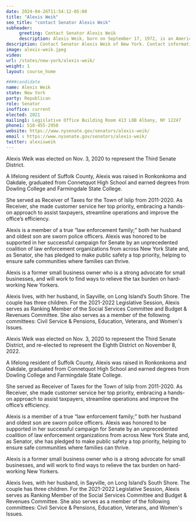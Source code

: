 ```yaml
---
date: 2024-04-26T11:54:12-05:00
title: "Alexis Weik"
seo_title: "contact Senator Alexis Weik"
subheader:
     greeting: Contact Senator Alexis Weik
     description: Alexis Weik, born on September 17, 1972, is an American politician, civil servant, and businesswoman. She has been representing the 3rd district in the New York State Senate since 2021. She is a member of the Republican Party.
description: Contact Senator Alexis Weik of New York. Contact information for Alexis Weik includes email address, phone number, and mailing address.
image: alexis-weik.jpeg
video:
url: /states/new-york/alexis-weik/
weight: 1
layout: course_home

####candidate
name: Alexis Weik
state: New York
party: Republican
role: Senator
inoffice: current
elected: 2021
mailing1: Legislative Office Building Room 413 LOB Albany, NY 12247
phone1: 518-455-2950
website: https://www.nysenate.gov/senators/alexis-weik/
email : https://www.nysenate.gov/senators/alexis-weik/
twitter: alexisweik
---
```


Alexis Weik was elected on Nov. 3, 2020 to represent the Third Senate District.

A lifelong resident of Suffolk County, Alexis was raised in Ronkonkoma and Oakdale, graduated from Connetquot High School and earned degrees from Dowling College and Farmingdale State College.

She served as Receiver of Taxes for the Town of Islip from 2011-2020. As Receiver, she made customer service her top priority, embracing a hands-on approach to assist taxpayers, streamline operations and improve the office’s efficiency.

Alexis is a member of a true “law enforcement family;” both her husband and oldest son are sworn police officers. Alexis was honored to be supported in her successful campaign for Senate by an unprecedented coalition of law enforcement organizations from across New York State and, as Senator, she has pledged to make public safety a top priority, helping to ensure safe communities where families can thrive.

Alexis is a former small business owner who is a strong advocate for small businesses, and will work to find ways to relieve the tax burden on hard-working New Yorkers.

Alexis lives, with her husband, in Sayville, on Long Island’s South Shore. The couple has three children. For the 2021-2022 Legislative Session, Alexis serves as Ranking Member of the Social Services Committee and Budget & Revenues Committee. She also serves as a member of the following committees: Civil Service & Pensions, Education, Veterans, and Women's Issues.


Alexis Weik was elected on Nov. 3, 2020 to represent the Third Senate District, and re-elected to represent the Eighth District on November 8, 2022.

A lifelong resident of Suffolk County, Alexis was raised in Ronkonkoma and Oakdale, graduated from Connetquot High School and earned degrees from Dowling College and Farmingdale State College.

She served as Receiver of Taxes for the Town of Islip from 2011-2020. As Receiver, she made customer service her top priority, embracing a hands-on approach to assist taxpayers, streamline operations and improve the office’s efficiency.

Alexis is a member of a true “law enforcement family;” both her husband and oldest son are sworn police officers. Alexis was honored to be supported in her successful campaign for Senate by an unprecedented coalition of law enforcement organizations from across New York State and, as Senator, she has pledged to make public safety a top priority, helping to ensure safe communities where families can thrive.

Alexis is a former small business owner who is a strong advocate for small businesses, and will work to find ways to relieve the tax burden on hard-working New Yorkers.

Alexis lives, with her husband, in Sayville, on Long Island’s South Shore. The couple has three children. For the 2021-2022 Legislative Session, Alexis serves as Ranking Member of the Social Services Committee and Budget & Revenues Committee. She also serves as a member of the following committees: Civil Service & Pensions, Education, Veterans, and Women's Issues.
